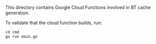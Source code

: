 This directory contains Google Cloud Functions involved in BT cache generation.

To validate that the cloud function builds, run:

```
cd cmd
go run main.go
```